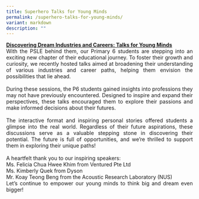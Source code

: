 ```yaml
---
title: Superhero Talks for Young Minds
permalink: /superhero-talks-for-young-minds/
variant: markdown
description: ""
---
```

<p style="text-align: justify;"><u><strong>Discovering Dream Industries and Careers: Talks for Young Minds</strong></u><br>With the PSLE behind them, our Primary 6 students are stepping into an exciting new chapter of their educational journey. To foster their growth and curiosity, we recently hosted talks aimed at broadening their understanding of various industries and career paths, helping them envision the possibilities that lie ahead.
<br><br>
During these sessions, the P6 students gained insights into professions they may not have previously encountered. Designed to inspire and expand their perspectives, these talks encouraged them to explore their passions and make informed decisions about their futures. <br><br>
The interactive format and inspiring personal stories offered students a glimpse into the real world. Regardless of their future aspirations, these discussions serve as a valuable stepping stone in discovering their potential. The future is full of opportunities, and we’re thrilled to support them in exploring their unique paths!<br><br>
A heartfelt thank you to our inspiring speakers:<br>
Ms. Felicia Chua Hwee Khim from Ventured Pte Ltd<br>
Ms. Kimberly Quek from Dyson<br>
Mr. Koay Teong Beng from the Acoustic Research Laboratory (NUS)<br>
Let’s continue to empower our young minds to think big and dream even bigger!  
</p>